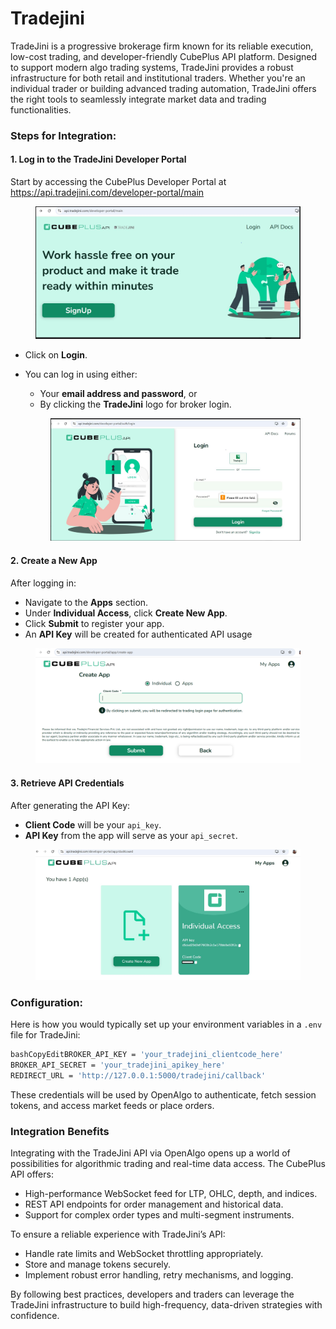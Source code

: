 # Tradejini

TradeJini is a progressive brokerage firm known for its reliable execution, low-cost trading, and developer-friendly CubePlus API platform. Designed to support modern algo trading systems, TradeJini provides a robust infrastructure for both retail and institutional traders. Whether you're an individual trader or building advanced trading automation, TradeJini offers the right tools to seamlessly integrate market data and trading functionalities.

### Steps for Integration:

#### 1. Log in to the TradeJini Developer Portal

Start by accessing the CubePlus Developer Portal at\
https://api.tradejini.com/developer-portal/main

<figure><img src="../../.gitbook/assets/1 (1).JPG" alt=""><figcaption></figcaption></figure>

* Click on **Login**.
*   You can log in using either:

    * Your **email address and password**, or
    * By clicking the **TradeJini** logo for broker login.

    <figure><img src="../../.gitbook/assets/4.JPG" alt=""><figcaption></figcaption></figure>

#### 2. Create a New App

After logging in:

* Navigate to the **Apps** section.
* Under **Individual Access**, click **Create New App**.
* Click **Submit** to register your app.
* An **API Key** will be created for authenticated API usage



<figure><img src="../../.gitbook/assets/image (1).png" alt=""><figcaption></figcaption></figure>

#### 3. Retrieve API Credentials

After generating the API Key:

* **Client Code** will be your `api_key`.
* **API Key** from the app will serve as your `api_secret`.

<figure><img src="../../.gitbook/assets/3.JPG" alt=""><figcaption></figcaption></figure>

### Configuration:

Here is how you would typically set up your environment variables in a `.env` file for TradeJini:

```bash
bashCopyEditBROKER_API_KEY = 'your_tradejini_clientcode_here'
BROKER_API_SECRET = 'your_tradejini_apikey_here'
REDIRECT_URL = 'http://127.0.0.1:5000/tradejini/callback'
```

These credentials will be used by OpenAlgo to authenticate, fetch session tokens, and access market feeds or place orders.

### Integration Benefits

Integrating with the TradeJini API via OpenAlgo opens up a world of possibilities for algorithmic trading and real-time data access. The CubePlus API offers:

* High-performance WebSocket feed for LTP, OHLC, depth, and indices.
* REST API endpoints for order management and historical data.
* Support for complex order types and multi-segment instruments.

To ensure a reliable experience with TradeJini’s API:

* Handle rate limits and WebSocket throttling appropriately.
* Store and manage tokens securely.
* Implement robust error handling, retry mechanisms, and logging.

By following best practices, developers and traders can leverage the TradeJini infrastructure to build high-frequency, data-driven strategies with confidence.
